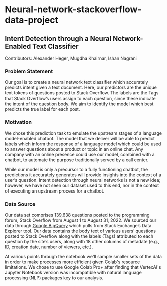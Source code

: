 # Neural-network-stackoverflow-data-project

## Intent Detection through a Neural Network-Enabled Text Classifier
Contributors: Alexander Heger, Mugdha Khairnar, Ishan Nagrani

### Problem Statement
Our goal is to create a neural network text classifier which accurately predicts intent given a text document. Here, our predictors are the unique text tokens of questions posted to Stack Overflow. The labels are the Tags that Stack Overflow’s users assign to each question, since these indicate the intent of the question body. We aim to identify the model which best predicts the true label for each post.

### Motivation
We chose this prediction task to emulate the upstream stages of a language model-enabled chatbot. The model that we deliver will be able to predict labels which inform the response of a language model which could be used to answer questions about a product or topic in an online chat. Any company with an online presence could use our model, combined with a chatbot, to automate the purpose traditionally served by a call center.

While our model is only a precursor to a fully functioning chatbot, the predictions it accurately generates will provide insights into the context of a user’s question. Intent detection through neural networks is not a new idea; however, we have not seen our dataset used to this end, nor in the context of executing an upstream process for a chatbot.

### Data Source
Our data set comprises 139,638 questions posted to the programming forum, Stack Overflow from August 1 to August 31, 2022. We sourced our data through [Google BigQuery](https://console.cloud.google.com/marketplace/product/stack-exchange/stack-overflow?project=qst843) which pulls from Stack Exchange’s Data Explorer tool. Our data contains the body text of various users’ questions posted to Stack Overflow along with the labels (Tags) attributed to each question by the site’s users, along with 18 other columns of metadate (e.g., ID, creation date, number of viewers, etc.).

At various points through the notebook we'll sample smaller sets of the data in order to make processes more efficient given Colab's resource limitations. We chose to use Google Colab Pro+ after finding that VertexAI's Jupyter Notebook version was incompatible with natural language processing (NLP) packages key to our analysis.
